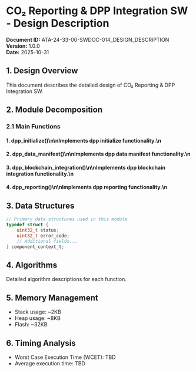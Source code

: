 # CO₂ Reporting & DPP Integration SW - Design Description

**Document ID:** ATA-24-33-00-SWDOC-014_DESIGN_DESCRIPTION  
**Version:** 1.0.0  
**Date:** 2025-10-31

## 1. Design Overview

This document describes the detailed design of CO₂ Reporting & DPP Integration SW.

## 2. Module Decomposition

### 2.1 Main Functions

#### 1. dpp_initialize()\n\nImplements dpp initialize functionality.\n
#### 2. dpp_data_manifest()\n\nImplements dpp data manifest functionality.\n
#### 3. dpp_blockchain_integration()\n\nImplements dpp blockchain integration functionality.\n
#### 4. dpp_reporting()\n\nImplements dpp reporting functionality.\n

## 3. Data Structures

```c
// Primary data structures used in this module
typedef struct {
    uint32_t status;
    uint32_t error_code;
    // Additional fields...
} component_context_t;
```

## 4. Algorithms

Detailed algorithm descriptions for each function.

## 5. Memory Management

- Stack usage: ~2KB
- Heap usage: ~8KB
- Flash: ~32KB

## 6. Timing Analysis

- Worst Case Execution Time (WCET): TBD
- Average execution time: TBD
